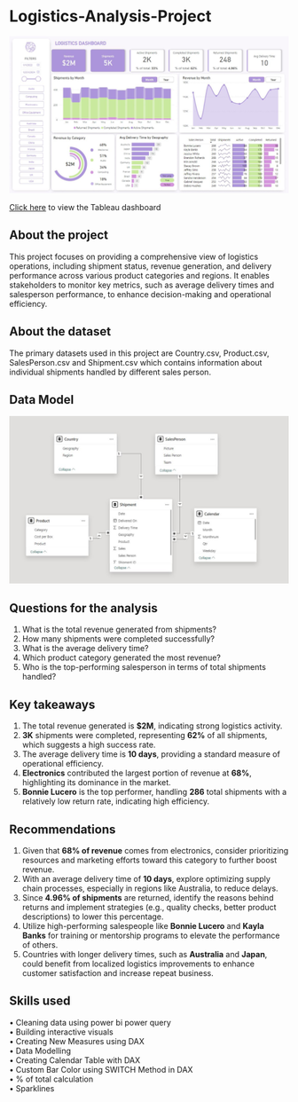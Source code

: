 # Logistics-Analysis-Project

![Dashboard Overview](https://github.com/KCMcafe15/Logistics-Analysis-Project/blob/96eb0250e964a8b3db3fa5d2f82272c92abdf1cd/img/Logistics%20Dashboard.JPG)

[Click here](https://app.powerbi.com/view?r=eyJrIjoiMWI4N2NmY2EtZTE3My00YTVkLWE3ZjItMTBlNjFmZDk4YWNhIiwidCI6ImE0Yzk4YWY4LWZjZmEtNDY0Zi1iOTJjLWJkZTEyMjA2NmZlNSIsImMiOjEwfQ%3D%3D) to view the Tableau dashboard

## About the project

This project focuses on providing a comprehensive view of logistics operations, including shipment status, revenue generation, and delivery performance across various product categories and regions. It enables stakeholders to monitor key metrics, such as average delivery times and salesperson performance, to enhance decision-making and operational efficiency.

## About the dataset

The primary datasets used in this project are Country.csv, Product.csv, SalesPerson.csv and Shipment.csv which contains information about individual shipments handled by different sales person.

## Data Model

![Data Model](https://github.com/KCMcafe15/Logistics-Analysis-Project/blob/96eb0250e964a8b3db3fa5d2f82272c92abdf1cd/img/data%20model.JPG)

## Questions for the analysis
1. What is the total revenue generated from shipments?
2. How many shipments were completed successfully?
3. What is the average delivery time?
4. Which product category generated the most revenue?
5. Who is the top-performing salesperson in terms of total shipments handled?

## Key takeaways
1. The total revenue generated is **$2M**, indicating strong logistics activity.
2. **3K** shipments were completed, representing **62%** of all shipments, which suggests a high success rate.
3. The average delivery time is **10 days**, providing a standard measure of operational efficiency.
4. **Electronics** contributed the largest portion of revenue at **68%**, highlighting its dominance in the market.
5. **Bonnie Lucero** is the top performer, handling **286** total shipments with a relatively low return rate, indicating high efficiency.

## Recommendations

1. Given that **68% of revenue** comes from electronics, consider prioritizing resources and marketing efforts toward this category to further boost revenue.   
2. With an average delivery time of **10 days**, explore optimizing supply chain processes, especially in regions like Australia, to reduce delays.
3. Since **4.96% of shipments** are returned, identify the reasons behind returns and implement strategies (e.g., quality checks, better product descriptions) to lower this percentage.
4. Utilize high-performing salespeople like **Bonnie Lucero** and **Kayla Banks** for training or mentorship programs to elevate the performance of others.
5. Countries with longer delivery times, such as **Australia** and **Japan**, could benefit from localized logistics improvements to enhance customer satisfaction and increase repeat business.

## Skills used
•	Cleaning data using power bi power query <br>
•	Building interactive visuals <br>
•	Creating New Measures using DAX <br>
•	Data Modelling <br>
•	Creating Calendar Table with DAX <br>
•	Custom Bar Color using SWITCH Method in DAX <br>
•	% of total calculation <br>
•	Sparklines
